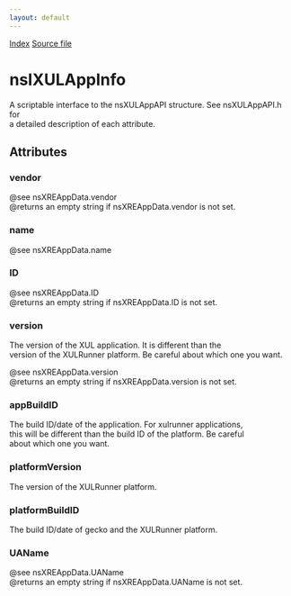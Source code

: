 ```yaml
---
layout: default
---
```

<div id='links'><a href="../index.html">Index</a>
<a href="http://dxr.mozilla.org/mozilla-central/source/xpcom/system/nsIXULAppInfo.idl">Source file</a>
</div>

# nsIXULAppInfo #
  
A scriptable interface to the nsXULAppAPI structure. See nsXULAppAPI.h for  
a detailed description of each attribute.  
  

## Attributes ##

### vendor ###
  
@see nsXREAppData.vendor  
@returns an empty string if nsXREAppData.vendor is not set.  
  

### name ###
  
@see nsXREAppData.name  
  

### ID ###
  
@see nsXREAppData.ID  
@returns an empty string if nsXREAppData.ID is not set.  
  

### version ###
  
The version of the XUL application. It is different than the  
version of the XULRunner platform. Be careful about which one you want.  
  
@see nsXREAppData.version  
@returns an empty string if nsXREAppData.version is not set.  
  

### appBuildID ###
  
The build ID/date of the application. For xulrunner applications,  
this will be different than the build ID of the platform. Be careful  
about which one you want.  
  

### platformVersion ###
  
The version of the XULRunner platform.  
  

### platformBuildID ###
  
The build ID/date of gecko and the XULRunner platform.  
  

### UAName ###
  
@see nsXREAppData.UAName  
@returns an empty string if nsXREAppData.UAName is not set.  
  

